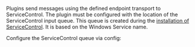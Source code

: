 Plugins send messages using the defined endpoint transport to ServiceControl. The plugin must be configured with the location of the ServiceControl input queue. This queue is created during the [installation of ServiceControl](/servicecontrol/installation.md). It is based on the Windows Service name.

Configure the ServiceControl queue via config:
